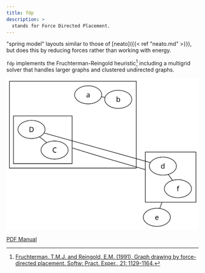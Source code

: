 ```yaml
---
title: fdp
description: >
  stands for Force Directed Placement.
---
```


"spring model" layouts similar to those of [neato]({{< ref "neato.md" >}}), but
does this by reducing forces rather than working with energy.

`fdp` implements the Fruchterman-Reingold heuristic[^1] including a multigrid solver
that handles larger graphs and clustered undirected graphs.

<p style="text-align: center;">
  <a href="/Gallery/undirected/fdpclust.html">
    <img src="/Gallery/undirected/fdpclust.svg">
  </a>
</p>

[PDF Manual](/pdf/dot.1.pdf)

[^1]: [Fruchterman, T.M.J. and Reingold, E.M. (1991), Graph drawing by force-directed placement. Softw: Pract. Exper., 21: 1129-1164.](https://doi.org/10.1002/spe.4380211102)
